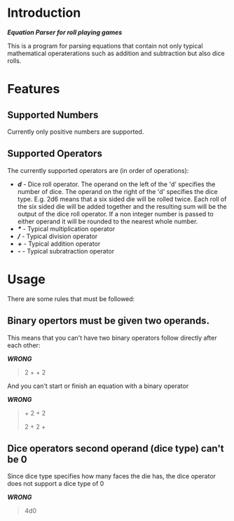 # Introduction
***Equation Parser for roll playing games***

This is a program for parsing equations that contain not only typical mathematical operaterations such as addition and subtraction but also dice rolls.

# Features

## Supported Numbers
Currently only positive numbers are supported.

## Supported Operators
The currently supported operators are (in order of operations):
* ***d*** - Dice roll operator. The operand on the left of the 'd' specifies the number of dice. The operand on the right of the 'd' specifies the dice type. E.g. 2d6 means that a six sided die will be rolled twice. Each roll of the six sided die will be added together and the resulting sum will be the output of the dice roll operator. If a non integer number is passed to either operand it will be rounded to the nearest whole number.
* ***\**** - Typical multiplication operator
* ***/*** - Typical division operator
* ***+*** - Typical addition operator
* ***-*** - Typical subratraction operator

# Usage

There are some rules that must be followed:

## Binary opertors must be given two operands.


This means that you can't have two binary operators follow directly after each other:

***WRONG***
> 2 + + 2

And you can't start or finish an equation with a binary operator

***WRONG***
> \+ 2 + 2
>
> 2 + 2 +

## Dice operators second operand (dice type) can't be 0

Since dice type specifies how many faces the die has, the dice operator does not support a dice type of 0

***WRONG***
> 4d0




